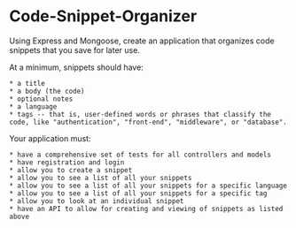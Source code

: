 # Code-Snippet-Organizer

Using Express and Mongoose, create an application that organizes code snippets that you save for later use.

At a minimum, snippets should have:

```
* a title
* a body (the code)
* optional notes
* a language
* tags -- that is, user-defined words or phrases that classify the code, like "authentication", "front-end", "middleware", or "database".
```

Your application must:

```
* have a comprehensive set of tests for all controllers and models
* have registration and login
* allow you to create a snippet
* allow you to see a list of all your snippets
* allow you to see a list of all your snippets for a specific language
* allow you to see a list of all your snippets for a specific tag
* allow you to look at an individual snippet
* have an API to allow for creating and viewing of snippets as listed above
```
